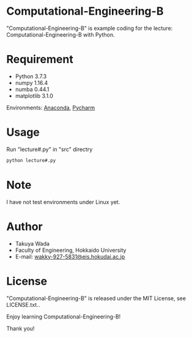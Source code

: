 # Computational-Engineering-B
 
"Computational-Engineering-B" is example coding for the lecture: Computational-Engineering-B with Python.
 
# Requirement
 
* Python 3.7.3
* numpy 1.16.4
* numba 0.44.1
* matplotlib 3.1.0
 
Environments: [Anaconda](https://www.anaconda.com/distribution/), [Pycharm](https://www.jetbrains.com/pycharm/)
 
# Usage
 
Run "lecture#.py" in "src" directry
 
```bash
python lecture#.py
```
 
# Note
 
I have not test environments under Linux yet.
 
# Author
 
* Takuya Wada
* Faculty of Engineering, Hokkaido University
* E-mail: wakky-927-5831@eis.hokudai.ac.jp
 
# License
 
"Computational-Engineering-B" is released under the MIT License, see LICENSE.txt..
 
Enjoy learning Computational-Engineering-B!
 
Thank you!
